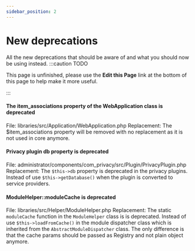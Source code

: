 ```yaml
---
sidebar_position: 2
---
```


New deprecations
===============
All the new deprecations that should be aware of and what you should now be using instead.
:::caution TODO

This page is unfinished, please use the **Edit this Page** link at the bottom of this page to help make it more useful.

:::


#### The item_associations property of the WebApplication class is deprecated

File: libraries/src/Application/WebApplication.php
Replacement: The $item_associations property will be removed with no replacement as it is not used in core anymore.

#### Privacy plugin db property is deprecated

File: administrator/components/com_privacy/src/Plugin/PrivacyPlugin.php
Replacement: The `$this->db` property is deprecated in the privacy plugins. Instead of use `$this->getDatabase()` when the plugin is converted to service providers.

#### ModuleHelper::moduleCache is deprecated

File: libraries/src/Helper/ModuleHelper.php
Replacement: The static `moduleCache` function in the `ModuleHelper` class is is deprecated. Instead of use `$this->loadFromCache()` in the module dispatcher class which is inherited from the `AbstractModuleDispatcher` class. The only difference is that the cache params should be passed as Registry and not plain object anymore.
